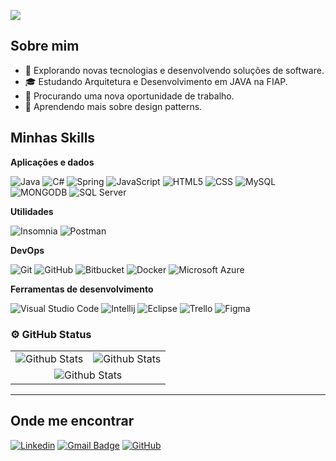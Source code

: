![](https://komarev.com/ghpvc/?username=igor-fga&color=006bed)

## Sobre mim

- 🤔 Explorando novas tecnologias e desenvolvendo soluções de software.
- 🎓 Estudando Arquitetura e Desenvolvimento em JAVA na FIAP.
- 💼 Procurando uma nova oportunidade de trabalho.
- 🌱 Aprendendo mais sobre design patterns.

## Minhas Skills

**Aplicações e dados**

![Java](https://img.shields.io/badge/-Java-333333?style=flat&logo=Java&logoColor=007396)
![C#](https://img.shields.io/badge/-C%23-333333?style=flat&logo=c-sharp)
![Spring](https://img.shields.io/badge/-Spring-333333?style=flat&logo=spring)
![JavaScript](https://img.shields.io/badge/-JavaScript-333333?style=flat&logo=javascript)
![HTML5](https://img.shields.io/badge/-HTML5-333333?style=flat&logo=HTML5)
![CSS](https://img.shields.io/badge/-CSS-333333?style=flat&logo=CSS3&logoColor=1572B6)
![MySQL](https://img.shields.io/badge/-MySQL-333333?style=flat&logo=mysql)
![MONGODB](https://img.shields.io/badge/-MONGODB-333333?style=flat&logo=mongodb)
![SQL Server](https://img.shields.io/badge/-Microsoft_SQL_Server-333333?style=flat&logo=microsoft-sql-server)


**Utilidades**

![Insomnia](https://img.shields.io/badge/-Insomnia-333333?style=flat&logo=insomnia)
![Postman](https://img.shields.io/badge/-Postman-333333?style=flat&logo=postman)

**DevOps**

![Git](https://img.shields.io/badge/-Git-333333?style=flat&logo=git)
![GitHub](https://img.shields.io/badge/-GitHub-333333?style=flat&logo=github)
![Bitbucket](https://img.shields.io/badge/-Bitbucket-333333?style=flat&logo=bitbucket)
![Docker](https://img.shields.io/badge/-Docker-333333?style=flat&logo=docker)
![Microsoft Azure](https://img.shields.io/badge/-Microsoft_Azure-333333?style=flat&logo=microsoft-azure)

**Ferramentas de desenvolvimento**

![Visual Studio Code](https://img.shields.io/badge/-Visual%20Studio%20Code-333333?style=flat&logo=visual-studio-code&logoColor=007ACC)
![Intellij](https://img.shields.io/badge/-Intellij-333333?style=flat&logo=intellij-idea&logoColor=007ACC)
![Eclipse](https://img.shields.io/badge/-Eclipse-333333?style=flat&logo=eclipse-ide&logoColor=2C2255)
![Trello](https://img.shields.io/badge/-Trello-333333?style=flat&logo=trello&logoColor=007ACC)
![Figma](https://img.shields.io/badge/-Figma-333333?style=flat&logo=figma&logoColor=007ACC)

### ⚙️ GitHub Status

<table>
  <tr>
    <td>
      <img
        align="center"
        src="https://github-readme-stats.vercel.app/api?username=igor-fga&theme=dark&hide_border=false&include_all_commits=true"
        alt="Github Stats"
      />
    </td>
    <td>
      <img
        align="center"
        src="https://github-readme-stats.vercel.app/api/top-langs/?username=igor-fga&theme=dark&hide_border=false&include_all_commits=true&count_private=true&layout=compact"
        alt="Github Stats"
      />
    </td>
  </tr>
  <tr>
    <td colspan="2" align="center">
      <img
        align="center"
        src="https://github-readme-streak-stats.herokuapp.com/?user=igor-fga&theme=dark&hide_border=false"
        alt="Github Stats"
      />
    </td>
  </tr>
</table>

--- 

## Onde me encontrar

[![Linkedin](https://img.shields.io/badge/-ifgandrade-blue?style=flat-square&logo=Linkedin&logoColor=white&link=https://www.linkedin.com/in/ifgandrade/)](https://www.linkedin.com/in/ifgandrade/)
[![Gmail Badge](https://img.shields.io/badge/-ifgandrade@gmail.com-006bed?style=flat-square&logo=Gmail&logoColor=white&link=mailto:ifgandrade@gmail.com)](mailto:ifgandrade@gmail.com)
[![GitHub](https://img.shields.io/github/followers/igor-fga?label=follow&style=social)](https://github.com/igor-fga)

